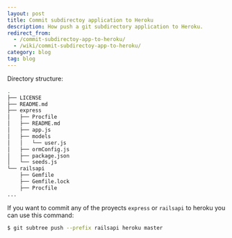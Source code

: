```yaml
---
layout: post
title: Commit subdirectoy application to Heroku
description: How push a git subdirectory application to Heroku.
redirect_from:
  - /commit-subdirectoy-app-to-heroku/
  - /wiki/commit-subdirectoy-app-to-heroku/
category: blog
tag: blog
---
```


Directory structure:

```bash
.
├── LICENSE
├── README.md
├── express
│   ├── Procfile
│   ├── README.md
│   ├── app.js
│   ├── models
│   │   └── user.js
│   ├── ormConfig.js
│   ├── package.json
│   └── seeds.js
└── railsapi
    ├── Gemfile
    ├── Gemfile.lock
    ├── Procfile
...
```

If you want to commit any of the proyects `express` or `railsapi` to heroku you
can use this command:

```bash
$ git subtree push --prefix railsapi heroku master
```

